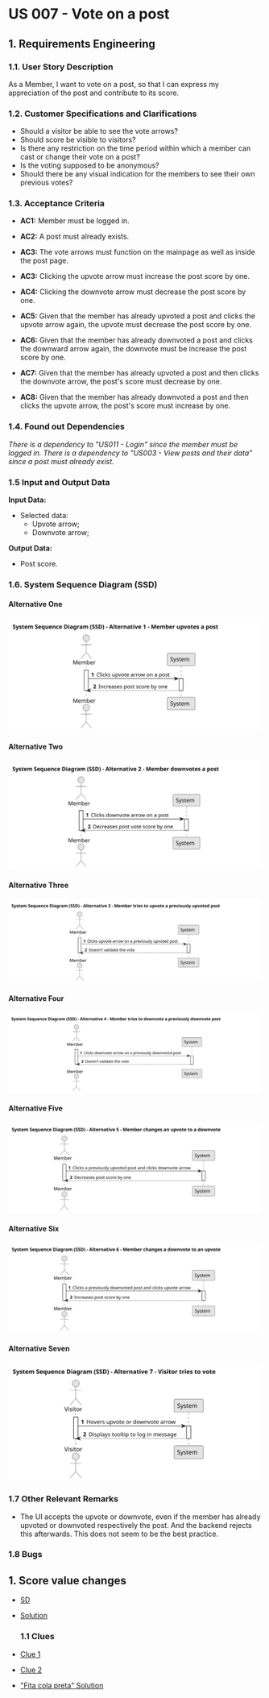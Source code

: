 # US 007 - Vote on a post

## 1. Requirements Engineering

### 1.1. User Story Description

As a Member,
I want to vote on a post,
so that I can express my appreciation of the post and contribute to its score.

### 1.2. Customer Specifications and Clarifications

- Should a visitor be able to see the vote arrows?
- Should score be visible to visitors?
- Is there any restriction on the time period within which a member can cast or change their vote on a post?
- Is the voting supposed to be anonymous?
- Should there be any visual indication for the members to see their own previous votes?

### 1.3. Acceptance Criteria

- **AC1:** Member must be logged in.

- **AC2:** A post must already exists.

- **AC3:** The vote arrows must function on the mainpage as well as inside the post page.

- **AC3:** Clicking the upvote arrow must increase the post score by one.

- **AC4:** Clicking the downvote arrow must decrease the post score by one.

- **AC5:** Given that the member has already upvoted a post and clicks the upvote arrow again, the upvote must decrease the post score by one.

- **AC6:** Given that the member has already downvoted a post and clicks the downward arrow again, the downvote must be increase the post score by one.

- **AC7:** Given that the member has already upvoted a post and then clicks the downvote arrow, the post's score must decrease by one.

- **AC8:** Given that the member has already downvoted a post and then clicks the upvote arrow, the post's score must increase by one.

### 1.4. Found out Dependencies

_There is a dependency to "US011 - Login" since the member must be logged in._
_There is a dependency to "US003 - View posts and their data" since a post must already exist._

### 1.5 Input and Output Data

**Input Data:**

- Selected data:
  - Upvote arrow;
  - Downvote arrow;

**Output Data:**

- Post score.

### 1.6. System Sequence Diagram (SSD)

#### Alternative One

![SSD - Alternative One](svg/us007-ssd-alternative-1.svg)

#### Alternative Two

![SSD - Alternative Two](svg/us007-ssd-alternative-2.svg)

#### Alternative Three

![SSD - Alternative Three](svg/us007-ssd-alternative-3.svg)

#### Alternative Four

![SSD - Alternative Four](svg/us007-ssd-alternative-4.svg)

#### Alternative Five

![SSD - Alternative Five](svg/us007-ssd-alternative-5.svg)

#### Alternative Six

![SSD - Alternative Six](svg/us007-ssd-alternative-6.svg)

#### Alternative Seven

![SSD - Alternative Seven](svg/us007-ssd-alternative-7.svg)

### 1.7 Other Relevant Remarks

- The UI accepts the upvote or downvote, even if the member has already upvoted or downvoted respectively the post. And the backend rejects this afterwards. This does not seem to be the best practice.

### 1.8 Bugs

## 1. Score value changes
  - [SD](../03.sequence-diagram/us007_upvote_already_upvoted.png)

  - [Solution](../../../sprintC/images/noFix3.png)
    ### 1.1 Clues

  - [Clue 1](../../../../src/modules/forum/domain/post.ts#L241)

  - [Clue 2](../../../sprintC/images/initialVoteHappens.png)

  - ["Fita cola preta" Solution](../../../sprintC/images/upvote_aFix.png)